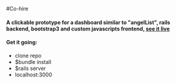 
#Co-hire 

#### A clickable prototype for a dashboard similar to "angelList", rails backend, bootstrap3 and custom javascripts frontend, [see it live](https://cohire.herokuapp.com/)

#### Get it going:

- clone repo
- $bundle install
- $rails server
- localhost:3000
